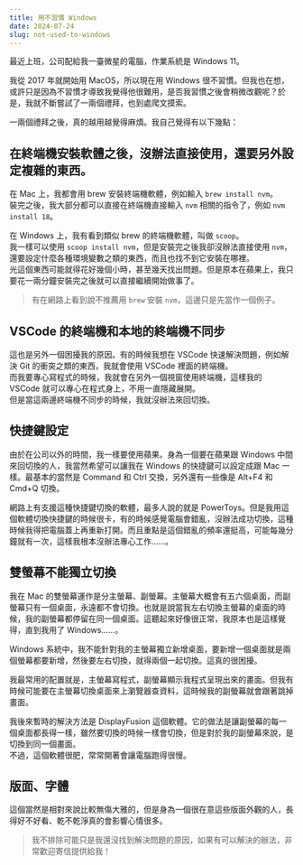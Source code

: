```yaml
---
title: 用不習慣 Windows
date: 2024-07-24
slug: not-used-to-windows
---
```


最近上班，公司配給我一臺微星的電腦，作業系統是 Windows 11。

我從 2017 年就開始用 MacOS，所以現在用 Windows 很不習慣。但我也在想，或許只是因為不習慣才導致我覺得他很難用，是否我習慣之後會稍微改觀呢？於是，我就不斷嘗試了一兩個禮拜，也到處爬文摸索。

一兩個禮拜之後，真的越用越覺得麻煩。我自己覺得有以下幾點：

## 在終端機安裝軟體之後，沒辦法直接使用，還要另外設定複雜的東西。

在 Mac 上，我都會用 brew 安裝終端機軟體，例如輸入 `brew install nvm`。<br/>
裝完之後，我大部分都可以直接在終端機直接輸入 `nvm` 相關的指令了，例如 `nvm install 18`。

在 Windows 上，我有看到類似 brew 的終端機軟體，叫做 `scoop`。<br/>
我一樣可以使用 `scoop install nvm`，但是安裝完之後我卻沒辦法直接使用 `nvm`，還要設定什麼各種環境變數之類的東西，而且也找不到它安裝在哪裡。<br/>
光這個東西可能就得花好幾個小時，甚至幾天找出問題。但是原本在蘋果上，我只要花一兩分鐘安裝完之後就可以直接繼續開始做事了。

> 有在網路上看到說不推薦用 `brew` 安裝 `nvm`，這邊只是先當作一個例子。

## VSCode 的終端機和本地的終端機不同步

這也是另外一個困擾我的原因。有的時候我想在 VSCode 快速解決問題，例如解決 Git 的衝突之類的東西，我就會使用 VSCode 裡面的終端機。<br/>
而我要專心寫程式的時候，我就會在另外一個視窗使用終端機，這樣我的 VSCode 就可以專心在程式身上，不用一直隱藏展開。<br/>
但是當這兩邊終端機不同步的時候，我就沒辦法來回切換。

## 快捷鍵設定

由於在公司以外的時間，我一樣要使用蘋果。身為一個要在蘋果跟 Windows 中間來回切換的人，我當然希望可以讓我在 Windows 的快捷鍵可以設定成跟 Mac 一樣。最基本的當然是 Command 和 Ctrl 交換，另外還有一些像是 Alt+F4 和 Cmd+Q 切換。

網路上有支援這種快捷鍵切換的軟體，最多人說的就是 PowerToys。但是我用這個軟體切換快捷鍵的時候很卡，有的時候感覺電腦會錯亂，沒辦法成功切換，這種時候我得把電腦蓋上再重新打開。而且重點是這個錯亂的頻率還挺高，可能每幾分鐘就有一次，這樣我根本沒辦法專心工作......。

## 雙螢幕不能獨立切換

我在 Mac 的雙螢幕運作是分主螢幕、副螢幕。主螢幕大概會有五六個桌面，而副螢幕只有一個桌面，永遠都不會切換。也就是說當我左右切換主螢幕的桌面的時候，我的副螢幕都停留在同一個桌面。這聽起來好像很正常，我原本也是這樣覺得，直到我用了 Windows......。

Windows 系統中，我不能針對我的主螢幕獨立新增桌面，要新增一個桌面就是兩個螢幕都要新增，然後要左右切換，就得兩個一起切換。這真的很困擾。

我最常用的配置就是，主螢幕寫程式，副螢幕顯示我程式呈現出來的畫面。但我有時候可能要在主螢幕切換桌面來上瀏覽器查資料，這時候我的副螢幕就會跟著跳掉畫面。

我後來暫時的解決方法是 DisplayFusion 這個軟體。它的做法是讓副螢幕的每一個桌面都長得一樣，雖然要切換的時候一樣會切換，但是對於我的副螢幕來說，是切換到同一個畫面。<br/>
不過，這個軟體很肥，常常開著會讓電腦跑得很慢。

## 版面、字體

這個當然是相對來說比較無傷大雅的，但是身為一個很在意這些版面外觀的人，長得好不好看、乾不乾淨真的會影響心情很多。

> 我不排除可能只是我還沒找到解決問題的原因，如果有可以解決的辦法，非常歡迎寄信提供給我！
